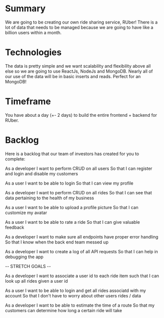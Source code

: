 # Summary

We are going to be creating our own ride sharing service, RUber!  There is a lot of data that needs to be managed because we are going to have like a billion users within a month.

# Technologies

The data is pretty simple and we want scalability and flexibility above all else so we are going to use ReactJs, NodeJs and MongoDB. Nearly all of our use of the data will be in basic inserts and reads.  Perfect for an MongoDB!


# Timeframe

You have about a day (+- 2 days) to build the entire frontend + backend for RUber.  

# Backlog

Here is a backlog that our team of investors has created for you to complete:


As a developer
I want to perform CRUD on all users
So that I can register and login and disable my customers

As a user
I want to be able to login
So that I can view my profile

As a developer
I want to perform CRUD on all rides
So that I can see that data pertaining to the health of my business

As a user
I want to be able to upload a profile picture 
So that I can customize my avatar

As a user
I want to be able to rate a ride
So that I can give valuable feedback

As a developer
I want to make sure all endpoints have proper error handling
So that I know when the back end team messed up

As a developer
I want to create a log of all API requests
So that I can help in debugging the app


-- STRETCH GOALS --

As a developer 
I want to associate a user id to each ride item
such that I can look up all rides given a user id
<!-- 
    Check out mongoose documentation
    https://mongoosejs.com/docs/populate.html
 * -->


As a user
I want to be able to login and get all rides associatd with my account
So that I don't have to worry about other users rides / data

As a developer
I want to be able to estimate the time of a route
So that my customers can determine how long a certain ride will take
